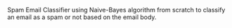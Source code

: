 Spam Email Classifier using Naive-Bayes algorithm from scratch to classify an email as a spam or not based on the email body.
